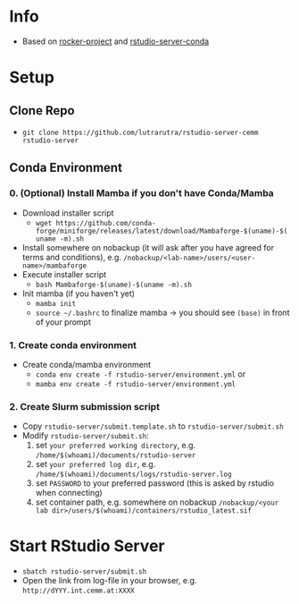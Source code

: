 # Info

- Based on [rocker-project](https://rocker-project.org/use/singularity.html) and [rstudio-server-conda](https://github.com/grst/rstudio-server-conda)


# Setup


## Clone Repo
- `git clone https://github.com/lutrarutra/rstudio-server-cemm rstudio-server`

## Conda Environment

### 0. (Optional) Install Mamba if you don't have Conda/Mamba
- Download installer script
    - `wget https://github.com/conda-forge/miniforge/releases/latest/download/Mambaforge-$(uname)-$(uname -m).sh`
- Install somewhere on nobackup (it will ask after you have agreed for terms and conditions),
e.g. `/nobackup/<lab-name>/users/<user-name>/mambaforge`
- Execute installer script
    - `bash Mambaforge-$(uname)-$(uname -m).sh`
- Init mamba (if you haven't yet)
    - `mamba init`
    - `source ~/.bashrc` to finalize mamba -> you should see `(base)` in front of your prompt

### 1. Create conda environment
- Create conda/mamba environment
    - `conda env create -f rstudio-server/environment.yml`
    or
    - `mamba env create -f rstudio-server/environment.yml`

### 2. Create Slurm submission script
- Copy  `rstudio-server/submit.template.sh` to `rstudio-server/submit.sh`
- Modify `rstudio-server/submit.sh`:
    1. set `your preferred working directory`, e.g. `/home/$(whoami)/documents/rstudio-server`
    2. set `your preferred log dir`, e.g. `/home/$(whoami)/documents/logs/rstudio-server.log`
    3. set `PASSWORD` to your preferred password (this is asked by rstudio when connecting)
    4. set container path, e.g. somewhere on nobackup `/nobackup/<your lab dir>/users/$(whoami)/containers/rstudio_latest.sif`

# Start RStudio Server
- `sbatch rstudio-server/submit.sh`
- Open the link from log-file in your browser, e.g. `http://dYYY.int.cemm.at:XXXX`






